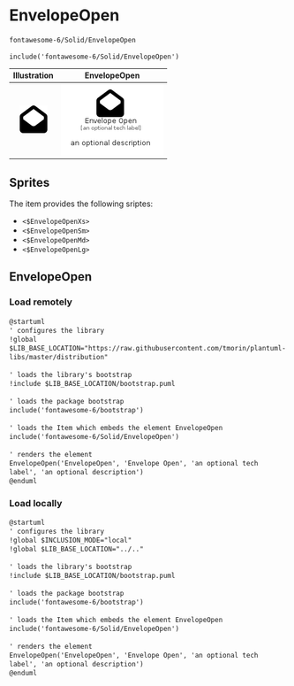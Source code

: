 # EnvelopeOpen


```text
fontawesome-6/Solid/EnvelopeOpen
```

```text
include('fontawesome-6/Solid/EnvelopeOpen')
```



| Illustration | EnvelopeOpen |
| :---: | :---: |
| ![illustration for Illustration](../../fontawesome-6/Solid/EnvelopeOpen.png) | ![illustration for EnvelopeOpen](../../fontawesome-6/Solid/EnvelopeOpen.Local.png) |



## Sprites
The item provides the following sriptes:

- `<$EnvelopeOpenXs>`
- `<$EnvelopeOpenSm>`
- `<$EnvelopeOpenMd>`
- `<$EnvelopeOpenLg>`





## EnvelopeOpen

### Load remotely
```plantuml
@startuml
' configures the library
!global $LIB_BASE_LOCATION="https://raw.githubusercontent.com/tmorin/plantuml-libs/master/distribution"

' loads the library's bootstrap
!include $LIB_BASE_LOCATION/bootstrap.puml

' loads the package bootstrap
include('fontawesome-6/bootstrap')

' loads the Item which embeds the element EnvelopeOpen
include('fontawesome-6/Solid/EnvelopeOpen')

' renders the element
EnvelopeOpen('EnvelopeOpen', 'Envelope Open', 'an optional tech label', 'an optional description')
@enduml
```

### Load locally
```plantuml
@startuml
' configures the library
!global $INCLUSION_MODE="local"
!global $LIB_BASE_LOCATION="../.."

' loads the library's bootstrap
!include $LIB_BASE_LOCATION/bootstrap.puml

' loads the package bootstrap
include('fontawesome-6/bootstrap')

' loads the Item which embeds the element EnvelopeOpen
include('fontawesome-6/Solid/EnvelopeOpen')

' renders the element
EnvelopeOpen('EnvelopeOpen', 'Envelope Open', 'an optional tech label', 'an optional description')
@enduml
```

